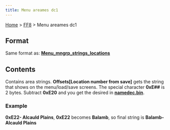 ```yaml
---
title: Menu areames dc1
---
```


[Home](../Main%20Page.md) > [FF8](../FF8.md) > Menu areames dc1

## Format

Same format as: **[Menu\_mngrp\_strings\_locations][]**

## Contents

Contains area strings. **Offsets\[Location number from save\]** gets the
string that shows on the menu/load/save screens. The special character
**0xE\#\#** is 2 bytes. Subtract **0xE20** and you get the desired in
**[namedec.bin][]**.

### Example

**0xE22- Alcauld Plains**, **0xE22** becomes **Balamb**, so final string
is **Balamb- Alcauld Plains**

  [Menu\_mngrp\_strings\_locations]: http://wiki.ffrtt.ru/index.php/FF8/Menu_mngrp_strings_locations
  [namedec.bin]: Main%20namedic.md "wikilink"
